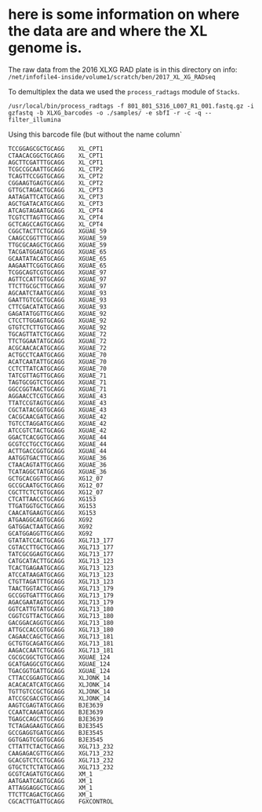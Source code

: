 # here is some information on where the data are and where the XL genome is.

The raw data from the 2016 XLXG RAD plate is in this directory on info:
`/net/infofile4-inside/volume1/scratch/ben/2017_XL_XG_RADseq`

To demultiplex the data we used the `process_radtags` module of `Stacks`.

`/usr/local/bin/process_radtags -f 801_801_S316_L007_R1_001.fastq.gz -i gzfastq -b XLXG_barcodes -o ./samples/ -e sbfI -r -c -q --filter_illumina`

Using this barcode file (but without the name column`
```
TCCGGAGCGCTGCAGG	XL_CPT1
CTAACACGGCTGCAGG	XL_CPT1
AGCTTCGATTTGCAGG	XL_CPT1
TCGCCGCAATTGCAGG	XL_CTP2
TCAGTTCCGGTGCAGG	XL_CPT2
CGGAAGTGAGTGCAGG	XL_CPT2
GTTGCTAGACTGCAGG	XL_CPT3
AATAGATTCATGCAGG	XL_CPT3
AGCTGATACATGCAGG	XL_CPT3
ATCAGTAGAATGCAGG	XL_CPT4
TCGTCTTAGTTGCAGG	XL_CPT4
GCTCAGCCAGTGCAGG	XL_CPT4
CGGCTACTTCTGCAGG	XGUAE_59
CAAGCCGGTTTGCAGG	XGUAE_59
TTGCGCAAGCTGCAGG	XGUAE_59
TACGATGGAGTGCAGG	XGUAE_65
GCAATATACATGCAGG	XGUAE_65
AAGAATTCGGTGCAGG	XGUAE_65
TCGGCAGTCGTGCAGG	XGUAE_97
AGTTCCATTGTGCAGG	XGUAE_97
TTCTTGCGCTTGCAGG	XGUAE_97
AGCAATCTAATGCAGG	XGUAE_93
GAATTGTCGCTGCAGG	XGUAE_93
CTTCGACATATGCAGG	XGUAE_93
GAGATATGGTTGCAGG	XGUAE_92
CTCCTTGGAGTGCAGG	XGUAE_92
GTGTCTCTTGTGCAGG	XGUAE_92
TGCAGTTATCTGCAGG	XGUAE_72
TTCTGGAATATGCAGG	XGUAE_72
ACGCAACACATGCAGG	XGUAE_72
ACTGCCTCAATGCAGG	XGUAE_70
ACATCAATATTGCAGG	XGUAE_70
CCTCTTATCATGCAGG	XGUAE_70
TATCGTTAGTTGCAGG	XGUAE_71
TAGTGCGGTCTGCAGG	XGUAE_71
GGCCGGTAACTGCAGG	XGUAE_71
AGGAACCTCGTGCAGG	XGUAE_43
TTATCCGTAGTGCAGG	XGUAE_43
CGCTATACGGTGCAGG	XGUAE_43
CACGCAACGATGCAGG	XGUAE_42
TGTCCTAGGATGCAGG	XGUAE_42
ATCCGTCTACTGCAGG	XGUAE_42
GGACTCACGGTGCAGG	XGUAE_44
GCGTCCTGCCTGCAGG	XGUAE_44
ACTTGACCGGTGCAGG	XGUAE_44
AATGGTGACTTGCAGG	XGUAE_36
CTAACAGTATTGCAGG	XGUAE_36
TCATAGGCTATGCAGG	XGUAE_36
GCTGCACGGTTGCAGG	XG12_07
GCCGCAATGCTGCAGG	XG12_07
CGCTTCTCTGTGCAGG	XG12_07
CTCATTAACCTGCAGG	XG153
TTGATGGTGCTGCAGG	XG153
CAACATGAAGTGCAGG	XG153
ATGAAGGCAGTGCAGG	XG92
GATGGACTAATGCAGG	XG92
GCATGGAGGTTGCAGG	XG92
GTATATCCACTGCAGG	XGL713_177
CGTACCTTGCTGCAGG	XGL713_177
TATCGCGGAGTGCAGG	XGL713_177
CATGCATACTTGCAGG	XGL713_123
TCACTGAGAATGCAGG	XGL713_123
ATCCATAAGATGCAGG	XGL713_123
CTGTTAGATTTGCAGG	XGL713_123
TAACTGGTACTGCAGG	XGL713_179
GCCGGTGATTTGCAGG	XGL713_179
AGACGAATAGTGCAGG	XGL713_179
GGTCATTGTATGCAGG	XGL713_180
CGGTCGTTACTGCAGG	XGL713_180
GACGGACAGGTGCAGG	XGL713_180
ATTGCCACCGTGCAGG	XGL713_180
CAGAACCAGCTGCAGG	XGL713_181
GCTGTGCAGATGCAGG	XGL713_181
AAGACCAATCTGCAGG	XGL713_181
CGCGCGGCTGTGCAGG	XGUAE_124
GCATGAGGCGTGCAGG	XGUAE_124
TGACGGTGATTGCAGG	XGUAE_124
CTTACCGGAGTGCAGG	XLJONK_14
ACACACATCATGCAGG	XLJONK_14
TGTTGTCCGCTGCAGG	XLJONK_14
ATCCGCGACGTGCAGG	XLJONK_14
AAGTCGAGTATGCAGG	BJE3639
CCAATCAAGATGCAGG	BJE3639
TGAGCCAGCTTGCAGG	BJE3639
TCTAGAGAAGTGCAGG	BJE3545
GCCGAGGTGATGCAGG	BJE3545
GGTGAGTCGGTGCAGG	BJE3545
CTTATTCTACTGCAGG	XGL713_232
CAAGAGACGTTGCAGG	XGL713_232
GCACGTCTCCTGCAGG	XGL713_232
GTGCTCTCTATGCAGG	XGL713_232
GCGTCAGATGTGCAGG	XM_1
AATGAATCAGTGCAGG	XM_1
ATTAGGAGGCTGCAGG	XM_1
TTCTTCAGACTGCAGG	XM_1
CGCACTTGATTGCAGG	FGXCONTROL
```

